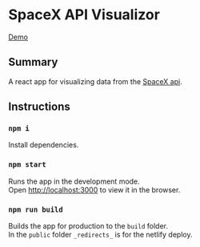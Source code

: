 # SpaceX API Visualizor

<a href="https://spacex-launches-api.netlify.app/">Demo</a>

## Summary

A react app for visualizing data from the <a href="https://docs.spacexdata.com/?version=latest">SpaceX api</a>.

## Instructions

### `npm i`

Install dependencies.

### `npm start`

Runs the app in the development mode.<br />
Open [http://localhost:3000](http://localhost:3000) to view it in the browser.

### `npm run build`

Builds the app for production to the `build` folder.<br />
In the `public` folder `_redirects_` is for the netlify deploy.